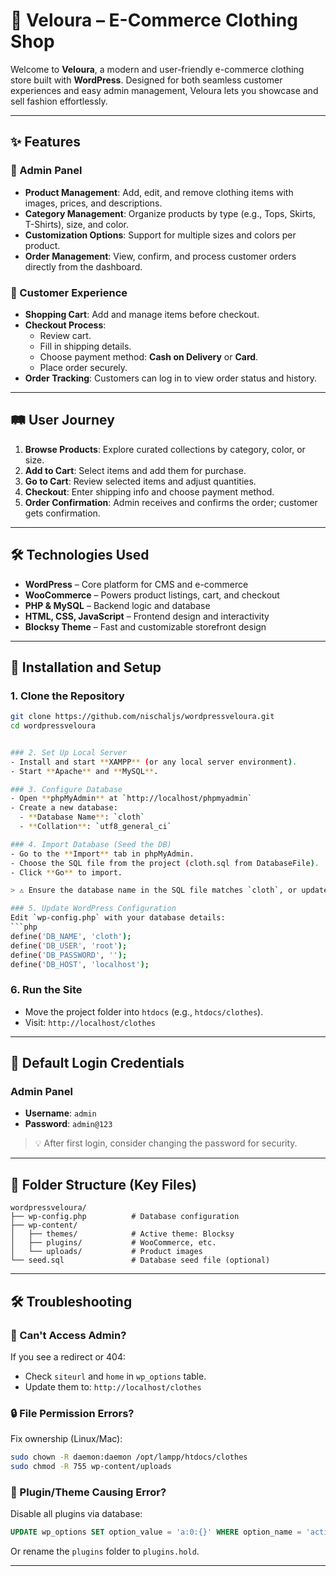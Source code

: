 
# 👗 Veloura – E-Commerce Clothing Shop

Welcome to **Veloura**, a modern and user-friendly e-commerce clothing store built with **WordPress**. Designed for both seamless customer experiences and easy admin management, Veloura lets you showcase and sell fashion effortlessly.

---

## ✨ Features

### 🔧 Admin Panel
- **Product Management**: Add, edit, and remove clothing items with images, prices, and descriptions.
- **Category Management**: Organize products by type (e.g., Tops, Skirts, T-Shirts), size, and color.
- **Customization Options**: Support for multiple sizes and colors per product.
- **Order Management**: View, confirm, and process customer orders directly from the dashboard.

### 🛒 Customer Experience
- **Shopping Cart**: Add and manage items before checkout.
- **Checkout Process**:
  - Review cart.
  - Fill in shipping details.
  - Choose payment method: **Cash on Delivery** or **Card**.
  - Place order securely.
- **Order Tracking**: Customers can log in to view order status and history.

---

## 🛤️ User Journey
1. **Browse Products**: Explore curated collections by category, color, or size.
2. **Add to Cart**: Select items and add them for purchase.
3. **Go to Cart**: Review selected items and adjust quantities.
4. **Checkout**: Enter shipping info and choose payment method.
5. **Order Confirmation**: Admin receives and confirms the order; customer gets confirmation.

---

## 🛠️ Technologies Used
- **WordPress** – Core platform for CMS and e-commerce
- **WooCommerce** – Powers product listings, cart, and checkout
- **PHP & MySQL** – Backend logic and database
- **HTML, CSS, JavaScript** – Frontend design and interactivity
- **Blocksy Theme** – Fast and customizable storefront design

---

## 🚀 Installation and Setup

### 1. Clone the Repository
```bash
git clone https://github.com/nischaljs/wordpressveloura.git
cd wordpressveloura


### 2. Set Up Local Server
- Install and start **XAMPP** (or any local server environment).
- Start **Apache** and **MySQL**.

### 3. Configure Database
- Open **phpMyAdmin** at `http://localhost/phpmyadmin`
- Create a new database:
  - **Database Name**: `cloth`
  - **Collation**: `utf8_general_ci`

### 4. Import Database (Seed the DB)
- Go to the **Import** tab in phpMyAdmin.
- Choose the SQL file from the project (cloth.sql from DatabaseFile).
- Click **Go** to import.

> ⚠️ Ensure the database name in the SQL file matches `cloth`, or update it accordingly.

### 5. Update WordPress Configuration
Edit `wp-config.php` with your database details:
```php
define('DB_NAME', 'cloth');
define('DB_USER', 'root');
define('DB_PASSWORD', '');
define('DB_HOST', 'localhost');
```

### 6. Run the Site
- Move the project folder into `htdocs` (e.g., `htdocs/clothes`).
- Visit: `http://localhost/clothes`

---

## 🔐 Default Login Credentials

### Admin Panel
- **Username**: `admin`
- **Password**: `admin@123`

> 💡 After first login, consider changing the password for security.

---

## 📂 Folder Structure (Key Files)
```
wordpressveloura/
├── wp-config.php          # Database configuration
├── wp-content/
│   ├── themes/            # Active theme: Blocksy
│   ├── plugins/           # WooCommerce, etc.
│   └── uploads/           # Product images
└── seed.sql               # Database seed file (optional)
```

---

## 🛠 Troubleshooting

### 🚫 Can't Access Admin?
If you see a redirect or 404:
- Check `siteurl` and `home` in `wp_options` table.
- Update them to: `http://localhost/clothes`

### 🔒 File Permission Errors?
Fix ownership (Linux/Mac):
```bash
sudo chown -R daemon:daemon /opt/lampp/htdocs/clothes
sudo chmod -R 755 wp-content/uploads
```

### 🧩 Plugin/Theme Causing Error?
Disable all plugins via database:
```sql
UPDATE wp_options SET option_value = 'a:0:{}' WHERE option_name = 'active_plugins';
```

Or rename the `plugins` folder to `plugins.hold`.

---


